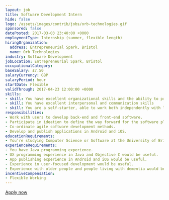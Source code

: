 ```yaml
---
layout: job
title: Software Development Intern
hide: false
logo: /assets/images/contrib/jobs/orb-technologies.gif
sponsored: false
datePosted: 2017-03-03 23:40:00 +0000
employmentType: Internship (summer, flexible length)
hiringOrganization:
  address: Entrepreneurial Spark, Bristol
  name: Orb Technologies
industry: Software Development
jobLocation: Entrepreneurial Spark, Bristol
occupationalCategory:
baseSalary: £7.50
salaryCurrency: GBP
salaryPeriod: hour
startDate: Flexible
validThrough: 2017-04-23 12:00:00 +0000
skills:
- skill: You have excellent organizational skills and the ability to prioritize in a changing environment.
- skill: You have excellent interpersonal and communication skills
- skill: You are a self-starter, able to work both independently with limited guidance, and as part of a team.
responsibilities:
- Work with users to develop back-end and front-end software.
- Participate in ideation to define the way forward for the software platform.
- Co-ordinate agile software development methods.
- Develop and publish applications in Android and iOS.
educationRequirements:
- You’re studying Computer Science or Software at the University of Bristol.
experienceRequirements:
- You have Java programming experience.
- UX programming experience in Java and Objective C would be useful.
- App publishing experience in Android and iOS would be useful.
- Experience in user-focused development would be useful.
- Experience with older people and people living with dementia would be useful.
incentiveCompensation:
- Flexible Working
---
```


[Apply now](mailto:william.tulloch@orbtechnologies.co.uk )
